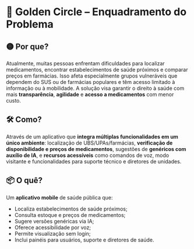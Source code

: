 # 🎯 Golden Circle – Enquadramento do Problema

## 🟡 Por que?
Atualmente, muitas pessoas enfrentam dificuldades para localizar medicamentos, encontrar estabelecimentos de saúde próximos e comparar preços em farmácias. Isso afeta especialmente grupos vulneráveis que dependem do SUS ou de farmácias populares e têm acesso limitado à informação ou à mobilidade. A solução visa garantir o direito à saúde com mais **transparência**, **agilidade** e **acesso a medicamentos** com menor custo.

## 🛠️ Como?
Através de um aplicativo que **integra múltiplas funcionalidades em um único ambiente**: localização de UBS/UPAs/farmácias, **verificação de disponibilidade e preços de medicamentos**, sugestões de **genéricos com auxílio de IA**, e **recursos acessíveis** como comandos de voz, modo visitante e funcionalidades para suporte técnico e diretores de unidades.

## 📦 O quê?
Um **aplicativo mobile** de saúde pública que:
- Localiza estabelecimentos de saúde próximos;
- Consulta estoque e preços de medicamentos;
- Sugere versões genéricas via IA;
- Oferece acessibilidade por voz;
- Permite visualização sem login;
- Inclui painéis para usuários, suporte e diretores de saúde.
